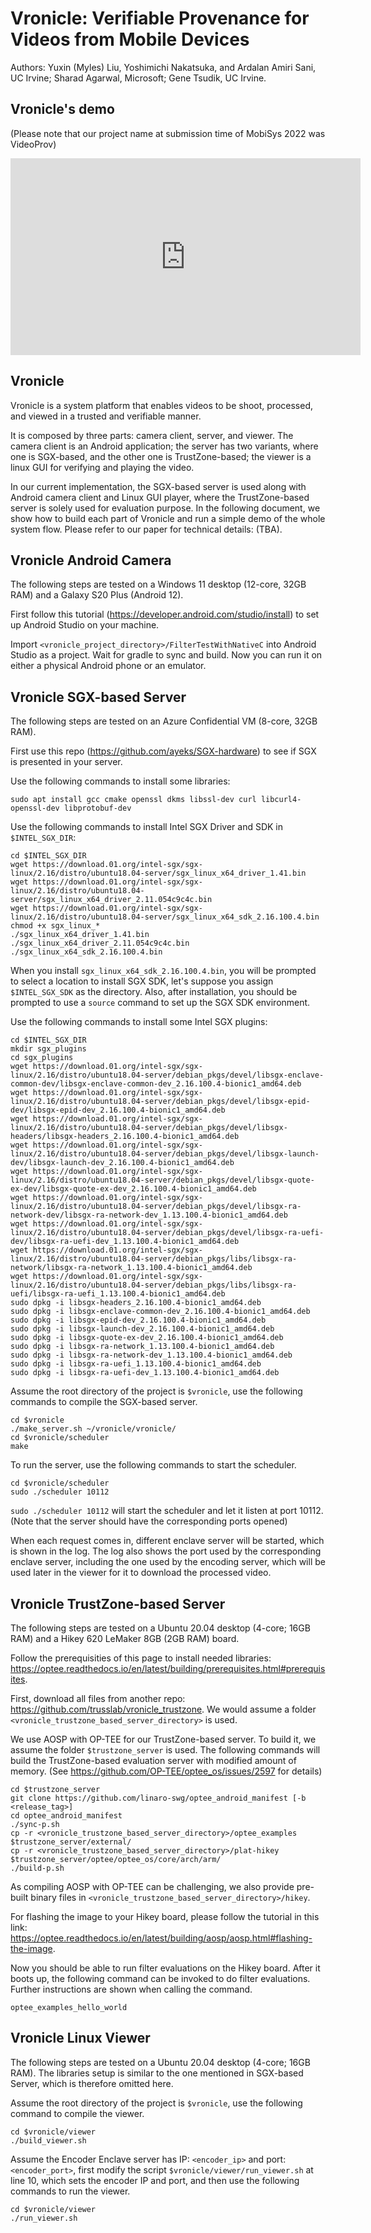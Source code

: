 # Vronicle: Verifiable Provenance for Videos from Mobile Devices

Authors: Yuxin (Myles) Liu, Yoshimichi Nakatsuka, and Ardalan Amiri Sani, UC Irvine; Sharad Agarwal, Microsoft; Gene Tsudik, UC Irvine.

## Vronicle's demo

(Please note that our project name at submission time of MobiSys 2022 was VideoProv)

<iframe width="560" height="315" src="https://www.youtube.com/watch?v=gD0AehHKyCE" title="YouTube video player" frameborder="0" allow="accelerometer; autoplay; clipboard-write; encrypted-media; gyroscope; picture-in-picture" allowfullscreen></iframe>

## Vronicle

Vronicle is a system platform that enables videos to be shoot, processed, and viewed in a trusted and verifiable manner. 

It is composed by three parts: camera client, server, and viewer. The camera client is an Android application; the server has two variants, where one is SGX-based, and the other one is TrustZone-based; the viewer is a linux GUI for verifying and playing the video.

In our current implementation, the SGX-based server is used along with Android camera client and Linux GUI player, where the TrustZone-based server is solely used for evaluation purpose. In the following document, we show how to build each part of Vronicle and run a simple demo of the whole system flow. Please refer to our paper for technical details: (TBA).

## Vronicle Android Camera

The following steps are tested on a Windows 11 desktop (12-core, 32GB RAM) and a Galaxy S20 Plus (Android 12).

First follow this tutorial (https://developer.android.com/studio/install) to set up Android Studio on your machine.

Import ``<vronicle_project_directory>/FilterTestWithNativeC`` into Android Studio as a project. Wait for gradle to sync and build. Now you can run it on either a physical Android phone or an emulator.

## Vronicle SGX-based Server

The following steps are tested on an Azure Confidential VM (8-core, 32GB RAM).

First use this repo (https://github.com/ayeks/SGX-hardware) to see if SGX is presented in your server.

Use the following commands to install some libraries:

```
sudo apt install gcc cmake openssl dkms libssl-dev curl libcurl4-openssl-dev libprotobuf-dev
```

Use the following commands to install Intel SGX Driver and SDK in ``$INTEL_SGX_DIR``:

```
cd $INTEL_SGX_DIR
wget https://download.01.org/intel-sgx/sgx-linux/2.16/distro/ubuntu18.04-server/sgx_linux_x64_driver_1.41.bin
wget https://download.01.org/intel-sgx/sgx-linux/2.16/distro/ubuntu18.04-server/sgx_linux_x64_driver_2.11.054c9c4c.bin
wget https://download.01.org/intel-sgx/sgx-linux/2.16/distro/ubuntu18.04-server/sgx_linux_x64_sdk_2.16.100.4.bin
chmod +x sgx_linux_*
./sgx_linux_x64_driver_1.41.bin
./sgx_linux_x64_driver_2.11.054c9c4c.bin
./sgx_linux_x64_sdk_2.16.100.4.bin
```

When you install ``sgx_linux_x64_sdk_2.16.100.4.bin``, you will be prompted to select a location to install SGX SDK, let's suppose you assign ``$INTEL_SGX_SDK`` as the directory. Also, after installation, you should be prompted to use a ``source`` command to set up the SGX SDK environment.

Use the following commands to install some Intel SGX plugins:

```
cd $INTEL_SGX_DIR
mkdir sgx_plugins
cd sgx_plugins
wget https://download.01.org/intel-sgx/sgx-linux/2.16/distro/ubuntu18.04-server/debian_pkgs/devel/libsgx-enclave-common-dev/libsgx-enclave-common-dev_2.16.100.4-bionic1_amd64.deb
wget https://download.01.org/intel-sgx/sgx-linux/2.16/distro/ubuntu18.04-server/debian_pkgs/devel/libsgx-epid-dev/libsgx-epid-dev_2.16.100.4-bionic1_amd64.deb
wget https://download.01.org/intel-sgx/sgx-linux/2.16/distro/ubuntu18.04-server/debian_pkgs/devel/libsgx-headers/libsgx-headers_2.16.100.4-bionic1_amd64.deb
wget https://download.01.org/intel-sgx/sgx-linux/2.16/distro/ubuntu18.04-server/debian_pkgs/devel/libsgx-launch-dev/libsgx-launch-dev_2.16.100.4-bionic1_amd64.deb
wget https://download.01.org/intel-sgx/sgx-linux/2.16/distro/ubuntu18.04-server/debian_pkgs/devel/libsgx-quote-ex-dev/libsgx-quote-ex-dev_2.16.100.4-bionic1_amd64.deb
wget https://download.01.org/intel-sgx/sgx-linux/2.16/distro/ubuntu18.04-server/debian_pkgs/devel/libsgx-ra-network-dev/libsgx-ra-network-dev_1.13.100.4-bionic1_amd64.deb
wget https://download.01.org/intel-sgx/sgx-linux/2.16/distro/ubuntu18.04-server/debian_pkgs/devel/libsgx-ra-uefi-dev/libsgx-ra-uefi-dev_1.13.100.4-bionic1_amd64.deb
wget https://download.01.org/intel-sgx/sgx-linux/2.16/distro/ubuntu18.04-server/debian_pkgs/libs/libsgx-ra-network/libsgx-ra-network_1.13.100.4-bionic1_amd64.deb
wget https://download.01.org/intel-sgx/sgx-linux/2.16/distro/ubuntu18.04-server/debian_pkgs/libs/libsgx-ra-uefi/libsgx-ra-uefi_1.13.100.4-bionic1_amd64.deb
sudo dpkg -i libsgx-headers_2.16.100.4-bionic1_amd64.deb
sudo dpkg -i libsgx-enclave-common-dev_2.16.100.4-bionic1_amd64.deb
sudo dpkg -i libsgx-epid-dev_2.16.100.4-bionic1_amd64.deb
sudo dpkg -i libsgx-launch-dev_2.16.100.4-bionic1_amd64.deb
sudo dpkg -i libsgx-quote-ex-dev_2.16.100.4-bionic1_amd64.deb
sudo dpkg -i libsgx-ra-network_1.13.100.4-bionic1_amd64.deb
sudo dpkg -i libsgx-ra-network-dev_1.13.100.4-bionic1_amd64.deb
sudo dpkg -i libsgx-ra-uefi_1.13.100.4-bionic1_amd64.deb
sudo dpkg -i libsgx-ra-uefi-dev_1.13.100.4-bionic1_amd64.deb
```

Assume the root directory of the project is ``$vronicle``, use the following commands to compile the SGX-based server.

```
cd $vronicle
./make_server.sh ~/vronicle/vronicle/
cd $vronicle/scheduler
make
```

To run the server, use the following commands to start the scheduler.

```
cd $vronicle/scheduler
sudo ./scheduler 10112
```

``sudo ./scheduler 10112`` will start the scheduler and let it listen at port 10112. (Note that the server should have the corresponding ports opened)

When each request comes in, different enclave server will be started, which is shown in the log. The log also shows the port used by the corresponding enclave server, including the one used by the encoding server, which will be used later in the viewer for it to download the processed video.

## Vronicle TrustZone-based Server

The following steps are tested on a Ubuntu 20.04 desktop (4-core; 16GB RAM) and a Hikey 620 LeMaker 8GB (2GB RAM) board. 

Follow the prerequisities of this page to install needed libraries: https://optee.readthedocs.io/en/latest/building/prerequisites.html#prerequisites.

First, download all files from another repo: https://github.com/trusslab/vronicle_trustzone. We would assume a folder ``<vronicle_trustzone_based_server_directory>`` is used.

We use AOSP with OP-TEE for our TrustZone-based server. To build it, we assume the folder ``$trustzone_server`` is used. The following commands will build the TrustZone-based evaluation server with modified amount of memory. (See https://github.com/OP-TEE/optee_os/issues/2597 for details)

```
cd $trustzone_server
git clone https://github.com/linaro-swg/optee_android_manifest [-b <release_tag>]
cd optee_android_manifest
./sync-p.sh
cp -r <vronicle_trustzone_based_server_directory>/optee_examples $trustzone_server/external/
cp -r <vronicle_trustzone_based_server_directory>/plat-hikey $trustzone_server/optee/optee_os/core/arch/arm/
./build-p.sh
```

As compiling AOSP with OP-TEE can be challenging, we also provide pre-built binary files in  ``<vronicle_trustzone_based_server_directory>/hikey``.

For flashing the image to your Hikey board, please follow the tutorial in this link: https://optee.readthedocs.io/en/latest/building/aosp/aosp.html#flashing-the-image.

Now you should be able to run filter evaluations on the Hikey board. After it boots up, the following command can be invoked to do filter evaluations. Further instructions are shown when calling the command.

```
optee_examples_hello_world
```

## Vronicle Linux Viewer

The following steps are tested on a Ubuntu 20.04 desktop (4-core; 16GB RAM). The libraries setup is similar to the one mentioned in SGX-based Server, which is therefore omitted here.

Assume the root directory of the project is ``$vronicle``, use the following command to compile the viewer.

```
cd $vronicle/viewer
./build_viewer.sh
```

Assume the Encoder Enclave server has IP: ``<encoder_ip>`` and port: ``<encoder_port>``, first modify the script ``$vronicle/viewer/run_viewer.sh`` at line 10, which sets the encoder IP and port, and then use the following commands to run the viewer.

```
cd $vronicle/viewer
./run_viewer.sh
```

